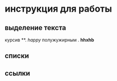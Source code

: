 # инструкция для работы 

## выделение текста

курсив **. *happy*
полужужирным . **hhxhb**

## списки

## ссылки

